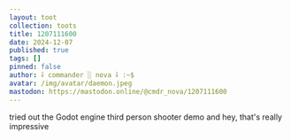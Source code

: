 ```yaml
---
layout: toot
collection: toots
title: 1207111600
date: 2024-12-07
published: true
tags: []
pinned: false
author: ⸸ commander ░ nova ⸸ :~$
avatar: /img/avatar/daemon.jpeg
mastodon: https://mastodon.online/@cmdr_nova/1207111600
---
```


tried out the Godot engine third person shooter demo and hey, that's really impressive
